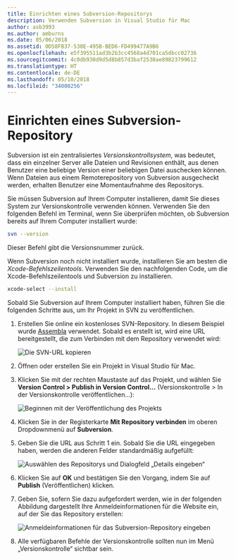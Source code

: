 ```yaml
---
title: Einrichten eines Subversion-Repositorys
description: Verwenden Subversion in Visual Studio für Mac
author: asb3993
ms.author: amburns
ms.date: 05/06/2018
ms.assetid: 0D58FB37-530E-495B-BED6-FD499477A9B6
ms.openlocfilehash: e5f395511ad3b2b3cc4568a4d701ca5dbcc02736
ms.sourcegitcommit: 4c0db930d9d5d8b857d3baf2530ae89823799612
ms.translationtype: HT
ms.contentlocale: de-DE
ms.lasthandoff: 05/10/2018
ms.locfileid: "34000256"
---
```

# <a name="setting-up-a-subversion-repository"></a>Einrichten eines Subversion-Repository

Subversion ist ein zentralisiertes _Versionskontrollsystem_, was bedeutet, dass ein einzelner Server alle Dateien und Revisionen enthält, aus denen Benutzer eine beliebige Version einer beliebigen Datei auschecken können. Wenn Dateien aus einem Remoterepository von Subversion ausgecheckt werden, erhalten Benutzer eine Momentaufnahme des Repositorys.

Sie müssen Subversion auf Ihrem Computer installieren, damit Sie dieses System zur Versionskontrolle verwenden können. Verwenden Sie den folgenden Befehl im Terminal, wenn Sie überprüfen möchten, ob Subversion bereits auf Ihrem Computer installiert wurde:

```bash
svn --version
```

Dieser Befehl gibt die Versionsnummer zurück.

Wenn Subversion noch nicht installiert wurde, installieren Sie am besten die _Xcode-Befehlszeilentools_. Verwenden Sie den nachfolgenden Code, um die Xcode-Befehlszeilentools und Subversion zu installieren.

```bash
xcode-select --install
```

Sobald Sie Subversion auf Ihrem Computer installiert haben, führen Sie die folgenden Schritte aus, um Ihr Projekt in SVN zu veröffentlichen.

1. Erstellen Sie online ein kostenloses SVN-Repository. In diesem Beispiel wurde [Assembla](https://app.assembla.com/) verwendet. Sobald es erstellt ist, wird eine URL bereitgestellt, die zum Verbinden mit dem Repository verwendet wird: 

    ![Die SVN-URL kopieren](media/version-control-subversion1-sml.png)

2. Öffnen oder erstellen Sie ein Projekt in Visual Studio für Mac.

3. Klicken Sie mit der rechten Maustaste auf das Projekt, und wählen Sie **Version Control > Publish in Version Control...** (Versionskontrolle > In der Versionskontrolle veröffentlichen...): 

    ![Beginnen mit der Veröffentlichung des Projekts](media/version-control-subversion2.png)

4. Klicken Sie in der Registerkarte **Mit Repository verbinden** im oberen Dropdownmenü auf **Subversion**.

5. Geben Sie die URL aus Schritt 1 ein. Sobald Sie die URL eingegeben haben, werden die anderen Felder standardmäßig aufgefüllt: 

    ![Auswählen des Repositorys und Dialogfeld „Details eingeben“](media/version-control-subversion3.png)

7. Klicken Sie auf **OK** und bestätigen Sie den Vorgang, indem Sie auf **Publish** (Veröffentlichen) klicken.

7. Geben Sie, sofern Sie dazu aufgefordert werden, wie in der folgenden Abbildung dargestellt Ihre Anmeldeinformationen für die Website ein, auf der Sie das Repository erstellen:

    ![Anmeldeinformationen für das Subversion-Repository eingeben](media/version-control-subversion5.png)

8.  Alle verfügbaren Befehle der Versionskontrolle sollten nun im Menü „Versionskontrolle“ sichtbar sein.

